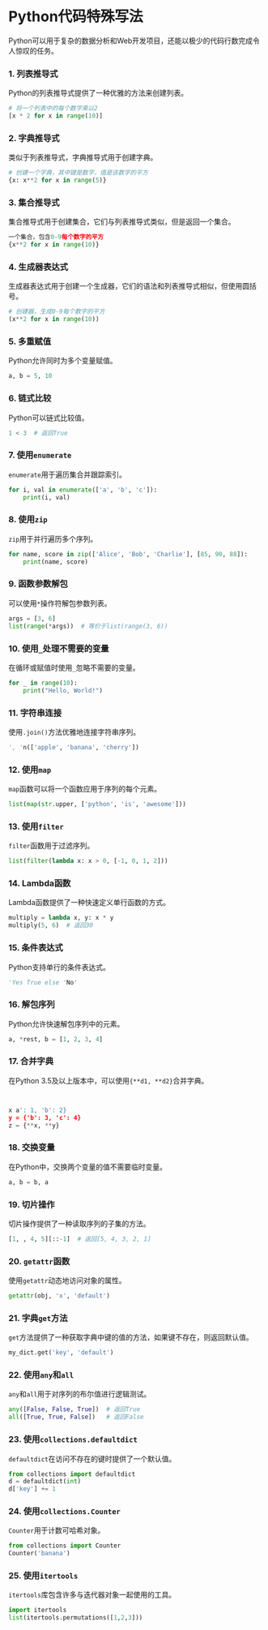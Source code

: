 # Python代码特殊写法

Python可以用于复杂的数据分析和Web开发项目，还能以极少的代码行数完成令人惊叹的任务。 

### 1. 列表推导式

Python的列表推导式提供了一种优雅的方法来创建列表。

```python
# 将一个列表中的每个数字乘以2
[x * 2 for x in range(10)]
```

### 2. 字典推导式

类似于列表推导式，字典推导式用于创建字典。

```python
# 创建一个字典，其中键是数字，值是该数字的平方
{x: x**2 for x in range(5)}
```

### 3. 集合推导式

集合推导式用于创建集合，它们与列表推导式类似，但是返回一个集合。

```python
一个集合，包含0-9每个数字的平方
{x**2 for x in range(10)}
```

### 4. 生成器表达式

生成器表达式用于创建一个生成器，它们的语法和列表推导式相似，但使用圆括号。

```python
# 创建器，生成0-9每个数字的平方
(x**2 for x in range(10))
```

### 5. 多重赋值

Python允许同时为多个变量赋值。

```python
a, b = 5, 10
```

### 6. 链式比较

Python可以链式比较值。

```python
1 < 3  # 返回True
```

### 7. 使用`enumerate`

`enumerate`用于遍历集合并跟踪索引。

```python
for i, val in enumerate(['a', 'b', 'c']):
    print(i, val)
```

### 8. 使用`zip`

`zip`用于并行遍历多个序列。

```python
for name, score in zip(['Alice', 'Bob', 'Charlie'], [85, 90, 88]):
    print(name, score)
```

### 9. 函数参数解包

可以使用`*`操作符解包参数列表。

```python
args = [3, 6]
list(range(*args))  # 等价于list(range(3, 6))
```

### 10. 使用`_`处理不需要的变量

在循环或赋值时使用`_`忽略不需要的变量。

```python
for _ in range(10):
    print("Hello, World!")
```

### 11. 字符串连接

使用`.join()`方法优雅地连接字符串序列。

```python
', 'n(['apple', 'banana', 'cherry'])
```

### 12. 使用`map`

`map`函数可以将一个函数应用于序列的每个元素。

```python
list(map(str.upper, ['python', 'is', 'awesome']))
```

### 13. 使用`filter`

`filter`函数用于过滤序列。

```python
list(filter(lambda x: x > 0, [-1, 0, 1, 2]))
```

### 14. Lambda函数

Lambda函数提供了一种快速定义单行函数的方式。

```python
multiply = lambda x, y: x * y
multiply(5, 6)  # 返回30
```

### 15. 条件表达式

Python支持单行的条件表达式。

```python
'Yes True else 'No'
```

### 16. 解包序列

Python允许快速解包序列中的元素。

```python
a, *rest, b = [1, 2, 3, 4]
```

### 17. 合并字典

在Python 3.5及以上版本中，可以使用`{**d1, **d2}`合并字典。

```python


x a': 1, 'b': 2}
y = {'b': 3, 'c': 4}
z = {**x, **y}
```

### 18. 交换变量

在Python中，交换两个变量的值不需要临时变量。

```python
a, b = b, a
```

### 19. 切片操作

切片操作提供了一种读取序列的子集的方法。

```python
[1, , 4, 5][::-1]  # 返回[5, 4, 3, 2, 1]
```

### 20. `getattr`函数

使用`getattr`动态地访问对象的属性。

```python
getattr(obj, 'x', 'default')
```

### 21. 字典`get`方法

`get`方法提供了一种获取字典中键的值的方法，如果键不存在，则返回默认值。

```python
my_dict.get('key', 'default')
```

### 22. 使用`any`和`all`

`any`和`all`用于对序列的布尔值进行逻辑测试。

```python
any([False, False, True])  # 返回True
all([True, True, False])   # 返回False
```

### 23. 使用`collections.defaultdict`

`defaultdict`在访问不存在的键时提供了一个默认值。

```python
from collections import defaultdict
d = defaultdict(int)
d['key'] += 1
```

### 24. 使用`collections.Counter`

`Counter`用于计数可哈希对象。

```python
from collections import Counter
Counter('banana')
```

### 25. 使用`itertools`

`itertools`库包含许多与迭代器对象一起使用的工具。

```python
import itertools
list(itertools.permutations([1,2,3]))
```

